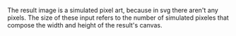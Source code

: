 The result image is a simulated pixel art, because in svg there aren't any pixels. The size of these input refers to the number of simulated pixeles that compose the width and height of the result's canvas.